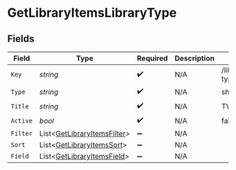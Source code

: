 # GetLibraryItemsLibraryType


## Fields

| Field                                                                         | Type                                                                          | Required                                                                      | Description                                                                   | Example                                                                       |
| ----------------------------------------------------------------------------- | ----------------------------------------------------------------------------- | ----------------------------------------------------------------------------- | ----------------------------------------------------------------------------- | ----------------------------------------------------------------------------- |
| `Key`                                                                         | *string*                                                                      | :heavy_check_mark:                                                            | N/A                                                                           | /library/sections/2/all?type=2                                                |
| `Type`                                                                        | *string*                                                                      | :heavy_check_mark:                                                            | N/A                                                                           | show                                                                          |
| `Title`                                                                       | *string*                                                                      | :heavy_check_mark:                                                            | N/A                                                                           | TV Shows                                                                      |
| `Active`                                                                      | *bool*                                                                        | :heavy_check_mark:                                                            | N/A                                                                           | false                                                                         |
| `Filter`                                                                      | List<[GetLibraryItemsFilter](../../Models/Requests/GetLibraryItemsFilter.md)> | :heavy_minus_sign:                                                            | N/A                                                                           |                                                                               |
| `Sort`                                                                        | List<[GetLibraryItemsSort](../../Models/Requests/GetLibraryItemsSort.md)>     | :heavy_minus_sign:                                                            | N/A                                                                           |                                                                               |
| `Field`                                                                       | List<[GetLibraryItemsField](../../Models/Requests/GetLibraryItemsField.md)>   | :heavy_minus_sign:                                                            | N/A                                                                           |                                                                               |